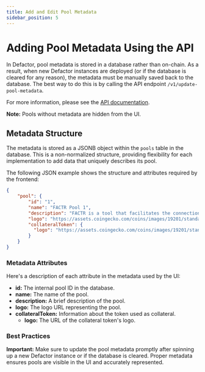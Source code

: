 ```yaml
---
title: Add and Edit Pool Metadata
sidebar_position: 5
---
```


# Adding Pool Metadata Using the API

In Defactor, pool metadata is stored in a database rather than on-chain. As a result, when new Defactor instances are deployed (or if the database is cleared for any reason), the metadata must be manually saved back to the database. The best way to do this is by calling the API endpoint `/v1/update-pool-metadata`.

For more information, please see the [API documentation](https://defactor.dev/docs/back-end-api/erc20CollateralToken/restful#update-pool-metadata).

**Note:** Pools without metadata are hidden from the UI.

## Metadata Structure

The metadata is stored as a JSONB object within the `pools` table in the database. This is a non-normalized structure, providing flexibility for each implementation to add data that uniquely describes its pool.

The following JSON example shows the structure and attributes required by the frontend:


```json
{
    "pool": {
        "id": "1",
        "name": "FACTR Pool 1",
        "description": "FACTR is a tool that facilitates the connection between the traditional world of assets and the decentralized ecosystem of cryptocurrencies. Explore more about Defactor and its potential in the financial world!",
        "logo": "https://assets.coingecko.com/coins/images/19201/standard/jFLSu4U9_400x400.png?1696518648",
        "collateralToken": {
          "logo": "https://assets.coingecko.com/coins/images/19201/standard/jFLSu4U9_400x400.png?1696518648"
        }
    }
}
```

### Metadata Attributes

Here's a description of each attribute in the metadata used by the UI:

- **id:** The internal pool ID in the database.
- **name:** The name of the pool.
- **description:** A brief description of the pool.
- **logo:** The logo URL representing the pool.
- **collateralToken:** Information about the token used as collateral.
  - **logo:** The URL of the collateral token's logo.

### Best Practices

**Important:** Make sure to update the pool metadata promptly after spinning up a new Defactor instance or if the database is cleared. Proper metadata ensures pools are visible in the UI and accurately represented.
